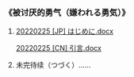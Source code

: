 ### 《被讨厌的勇气（嫌われる勇気）》

1. <a href="20220225 [JP] はじめに.docx">20220225 [JP] はじめに.docx</a>

   <a href="20220225 [CN] 引言.docx">20220225 [CN] 引言.docx</a>

2. 未完待续（つづく）……